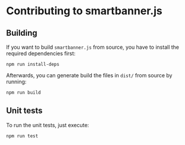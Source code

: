 # Contributing to smartbanner.js

## Building

If you want to build `smartbanner.js` from source, you have to install the required dependencies first:

```
npm run install-deps
```

Afterwards, you can generate build the files in `dist/` from source by running:

```
npm run build
```

## Unit tests

To run the unit tests, just execute:

```
npm run test
```
